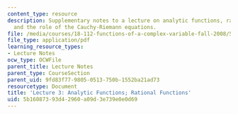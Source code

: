 ```yaml
---
content_type: resource
description: Supplementary notes to a lecture on analytic functions, rational functions,
  and the role of the Cauchy-Riemann equations.
file: /media/courses/18-112-functions-of-a-complex-variable-fall-2008/5b16087393d42960a09d3e739e0e0d69_lecture3.pdf
file_type: application/pdf
learning_resource_types:
- Lecture Notes
ocw_type: OCWFile
parent_title: Lecture Notes
parent_type: CourseSection
parent_uid: 9fd83f77-9805-0513-750b-1552ba21ad73
resourcetype: Document
title: 'Lecture 3: Analytic Functions; Rational Functions'
uid: 5b160873-93d4-2960-a09d-3e739e0e0d69
---
```

